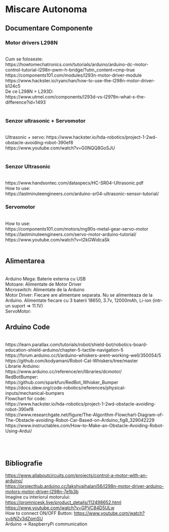 # Miscare Autonoma

## Documentare Componente

### Motor drivers L298N
<br>
Cum se foloseste:<br>
https://howtomechatronics.com/tutorials/arduino/arduino-dc-motor-control-tutorial-l298n-pwm-h-bridge/?utm_content=cmp-true<br>
https://components101.com/modules/l293n-motor-driver-module<br>
https://www.hackster.io/ryanchan/how-to-use-the-l298n-motor-driver-b124c5<br>
De ce L298N > L293D:<br>
https://www.utmel.com/components/l293d-vs-l2978n-what-s-the-difference?id=1493<br>
<br>

### Senzor ultrasonic + Servomotor
<br>
Ultrasonic + servo: https://www.hackster.io/hda-robotics/project-1-2wd-obstacle-avoiding-robot-390ef8<br>
https://www.youtube.com/watch?v=G0NQQ8GoSJU<br>
<br>

### Senzor Ultrasonic
<br>
https://www.handsontec.com/dataspecs/HC-SR04-Ultrasonic.pdf<br>
How to use: <br>
https://lastminuteengineers.com/arduino-sr04-ultrasonic-sensor-tutorial/<br>

### Servomotor
<br>
How to use: <br>
https://components101.com/motors/mg90s-metal-gear-servo-motor<br>
https://lastminuteengineers.com/servo-motor-arduino-tutorial/<br>
https://www.youtube.com/watch?v=t2kGWidcaSk<br>


<br>

## Alimentarea
<br>
Arduino Mega: Baterie externa cu USB<br>
Motoare: Alimentate de Motor Driver<br>
Microswitch: Alimentate de la Arduino<br>
Motor Driver: Fiecare are alimentare separata. Nu se alimenteaza de la Arduino. Alimentate fiecare cu 3 baterii 18650, 3.7v, 12000mAh, Li-ion (intr-un suport => 11.1V)<br>
ServoMotor:
<br>

## Arduino Code
<br>
https://learn.parallax.com/tutorials/robot/shield-bot/robotics-board-education-shield-arduino/chapter-5-tactile-navigation-5<br>
https://forum.arduino.cc/t/arduino-whiskers-arent-working-well/350054/5<br>
https://github.com/kodyamani/Robot-Cat-Whiskers/tree/master<br>
Librarie Arduino: <br>
https://www.arduino.cc/reference/en/libraries/dcmotor/<br>
RedBotBumper: <br>
https://github.com/sparkfun/RedBot_Whisker_Bumper<br>
https://docs.idew.org/code-robotics/references/physical-inputs/mechanical-bumpers<br>
Flowchart for code:<br>
https://www.hackster.io/hda-robotics/project-1-2wd-obstacle-avoiding-robot-390ef8<br>
https://www.researchgate.net/figure/The-Algorithm-Flowchart-Diagram-of-The-Obstacle-avoiding-Robot-Car-Based-on-Arduino_fig8_329042229<br>
https://www.instructables.com/How-to-Make-an-Obstacle-Avoiding-Robot-Using-Ardui/<br>


<br>
<br>
<br>

## Bibliografie
https://www.allaboutcircuits.com/projects/control-a-motor-with-an-arduino/<br>
https://projecthub.arduino.cc/lakshyajhalani56/l298n-motor-driver-arduino-motors-motor-driver-l298n-7e1b3b<br>
Imagine cu interiorul motorului:<br>
https://promnicesk.live/product_details/112498652.html<br>
https://www.youtube.com/watch?v=GPVC84D5ULw<br>
How to connect ON/OFF Button: https://www.youtube.com/watch?v=bNZv3dZpmSU<br>
Arduino -> RaspberryPi communication
